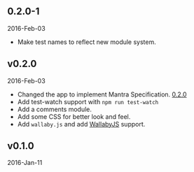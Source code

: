 ## 0.2.0-1
2016-Feb-03

* Make test names to reflect new module system.

## v0.2.0
2016-Feb-03

* Changed the app to implement Mantra Specification. [0.2.0](https://github.com/kadirahq/mantra/tree/v0.2.0)
* Add test-watch support with `npm run test-watch`
* Add a comments module.
* Add some CSS for better look and feel.
* Add `wallaby.js` and add [WallabyJS](http://wallabyjs.com/) support.

## v0.1.0
2016-Jan-11
